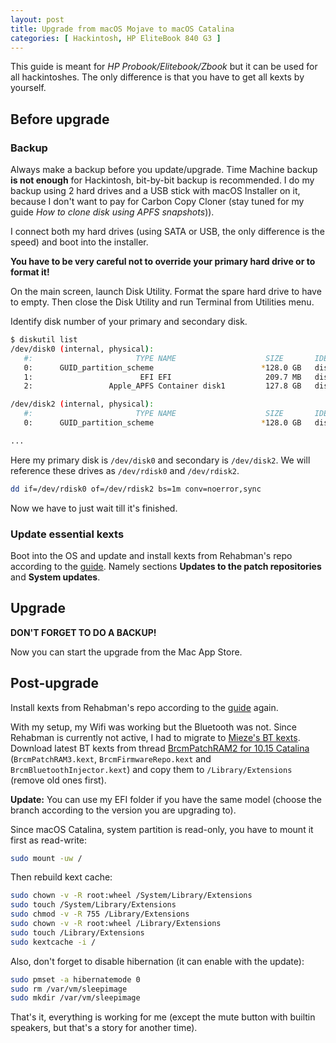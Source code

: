 ```yaml
---
layout: post
title: Upgrade from macOS Mojave to macOS Catalina
categories: [ Hackintosh, HP EliteBook 840 G3 ]
---
```


This guide is meant for _HP Probook/Elitebook/Zbook_ but it can be used for all hackintoshes. The only difference is that you have to get all kexts by yourself.

## Before upgrade

### Backup

Always make a backup before you update/upgrade. Time Machine backup **is not enough** for Hackintosh, bit-by-bit backup is recommended. I do my backup using 2 hard drives and a USB stick with macOS Installer on it, because I don't want to pay for Carbon Copy Cloner (stay tuned for my guide _How to clone disk using APFS snapshots_)).

I connect both my hard drives (using SATA or USB, the only difference is the speed) and boot into the installer.

**You have to be very careful not to override your primary hard drive or to format it!**

On the main screen, launch Disk Utility. Format the spare hard drive to have to empty. Then close the Disk Utility and run Terminal from Utilities menu.

Identify disk number of your primary and secondary disk.

```bash
$ diskutil list
/dev/disk0 (internal, physical):
   #:                       TYPE NAME                    SIZE       IDENTIFIER
   0:      GUID_partition_scheme                        *128.0 GB   disk0
   1:                        EFI EFI                     209.7 MB   disk0s1
   2:                 Apple_APFS Container disk1         127.8 GB   disk0s2

/dev/disk2 (internal, physical):
   #:                       TYPE NAME                    SIZE       IDENTIFIER
   0:      GUID_partition_scheme                        *128.0 GB   disk2

...
```

Here my primary disk is `/dev/disk0` and secondary is `/dev/disk2`. We will reference these drives as `/dev/rdisk0` and `/dev/rdisk2`.

```bash
dd if=/dev/rdisk0 of=/dev/rdisk2 bs=1m conv=noerror,sync
```

Now we have to just wait till it's finished.

### Update essential kexts

Boot into the OS and update and install kexts from Rehabman's repo according to the [guide](https://www.tonymacx86.com/threads/guide-hp-probook-elitebook-zbook-using-clover-uefi-hotpatch.261719/). Namely sections **Updates to the patch repositories** and **System updates**.

## Upgrade

**DON'T FORGET TO DO A BACKUP!**

Now you can start the upgrade from the Mac App Store.

## Post-upgrade

Install kexts from Rehabman's repo according to the [guide](https://www.tonymacx86.com/threads/guide-hp-probook-elitebook-zbook-using-clover-uefi-hotpatch.261719/) again.

With my setup, my Wifi was working but the Bluetooth was not. Since Rehabman is currently not active, I had to migrate to [Mieze's BT kexts](https://github.com/Mieze/OS-X-BrcmPatchRAM-Catalina). Download latest BT kexts from thread [BrcmPatchRAM2 for 10.15 Catalina](https://www.insanelymac.com/forum/topic/339175-brcmpatchram2-for-1015-catalina-broadcom-bluetooth-firmware-upload/?page=6) (`BrcmPatchRAM3.kext`, `BrcmFirmwareRepo.kext` and `BrcmBluetoothInjector.kext`) and copy them to `/Library/Extensions` (remove old ones first).

**Update:** You can use my EFI folder if you have the same model (choose the branch according to the version you are upgrading to).

Since macOS Catalina, system partition is read-only, you have to mount it first as read-write:

```bash
sudo mount -uw /
```

Then rebuild kext cache:

```bash
sudo chown -v -R root:wheel /System/Library/Extensions
sudo touch /System/Library/Extensions
sudo chmod -v -R 755 /Library/Extensions
sudo chown -v -R root:wheel /Library/Extensions
sudo touch /Library/Extensions
sudo kextcache -i /
```

Also, don't forget to disable hibernation (it can enable with the update):

```bash
sudo pmset -a hibernatemode 0
sudo rm /var/vm/sleepimage
sudo mkdir /var/vm/sleepimage
```

That's it, everything is working for me (except the mute button with builtin speakers, but that's a story for another time).
